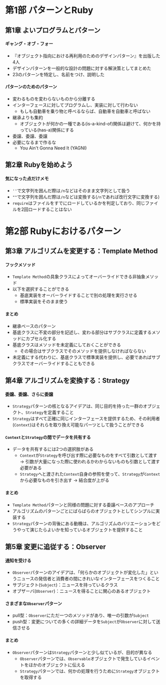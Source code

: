 # 第1部 パターンとRuby

## 第1章 よいプログラムとパターン

#### ギャング・オブ・フォー
* 『オブジェクト指向における再利用のためのデザインパターン』を出版した4人
* デザインパターンを一般的な設計の問題に対する解決策としてまとめた
* 23のパターンを特定し、名前をつけ、説明した

#### パターンのためのパターン
* 変わるものを変わらないものから分離する
* インターフェースに対してプログラムし、実装に対して行わない
  * もしも自動車を乗り物と呼べるならば、自動車を自動車と呼ばない
* 継承よりも集約
  * オブジェクトが何かの一種である(is-a-kind-of)関係は避けて、何かを持っている(has-a)関係にする
* 委譲、委譲、委譲
* 必要になるまで作るな
  * You Ain't Gonna Need It (YAGNI)

## 第2章 Rubyを始めよう

#### 気になった点だけメモ
* `''`で文字列を囲んだ際は`/n`などはそのまま文字列として扱う
* `""`で文字列を囲んだ際は`/n`などは変換する(`/n`であれば改行文字に変換する)
* `require`はファイルをすでにロードしているかを判定しており、同じファイルを2回ロードすることはない

# 第2部 Rubyにおけるパターン

## 第3章 アルゴリズムを変更する：Template Method

#### フックメソッド
* `Template Method`の具象クラスによってオーバーライドできる非抽象メソッド
* 以下を選択することができる
  * 基底実装をオーバーライドすることで別の処理を実行させる
  * 標準実装をそのまま使う

#### まとめ
* 継承ベースのパターン
* 基底クラスに不変の部分を記述し、変わる部分はサブクラスに定義するメソッドにカプセル化する
* 基底クラスはメソッドを未定義にしておくことができる
  * その場合はサブクラスでそのメソッドを提供しなければならない
* 未定義にする代わりに、基底クラスで標準実装を提供し、必要であればサブクラスでオーバーライドすることもできる

## 第4章 アルゴリズムを変換する：Strategy

#### 委譲、委譲、さらに委譲
* `Strategy`パターンの核となるアイデアは、同じ目的を持った一群のオブジェクト、`Strategy`を定義すること
* `Strategy`はすべて正確に同じインターフェースを提供するため、その利用者(`Context`)はそれらを取り換え可能なパーツとして扱うことができる

#### `Context`と`Strategy`の間でデータを共有する
* データを共有するには2つの選択肢がある
  * `Context`が`Strategy`を呼び出す際に必要なものをすべて引数として渡す → 引数が大量になった際に使われるかわからないものも引数として渡す必要がある
  * `Strategy`へと渡された`Context`自身の参照を使って、`Strategy`が`Context`から必要なものを引き出す → 結合度が上がる

#### まとめ
* `Template Method`パターンと同様の問題に対する委譲ベースのアプローチ
* アルゴリズムのパターンごとにばらばらのオブジェクトとしてシンプルに実装する
* `Strategy`パターンの背後にある動機は、アルゴリズムのバリエーションをどうやって演じたらよいかを知っているオブジェクトを提供すること

## 第5章 変更に追従する：Observer

#### 通知を受ける
* `Observer`パターンのアイデアは、「何らかのオブジェクトが変化した」というニュースの発信者と消費者の間にきれいなインターフェースをつくること
* サブジェクト(`Subject`)：ニュースを持っているクラス
* オブザーバ(`Observer`)：ニュースを得ることに関心のあるオブジェクト

#### さまざまな`Observer`パターン
* pull型：`Observer`にただ一つのメソッドがあり、唯一の引数が`Subject`
* push型：変更についての多くの詳細データを`Subject`が`Observer`に対して送信させる

#### まとめ
* `Observer`パターンは`Strategy`パターンと少し似ているが、目的が異なる
  * `Observer`パターンでは、`Observable`オブジェクトで発生しているイベントをほかのオブジェクトに伝える
  * `Strategy`パターンでは、何かの処理を行うために`Strategy`オブジェクトを取得する
